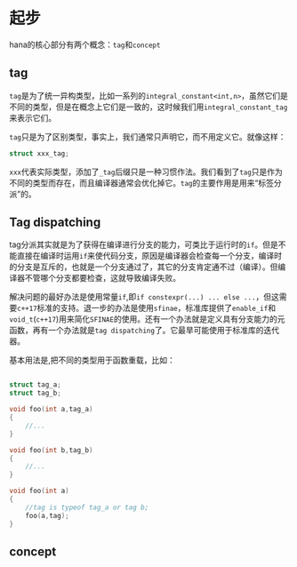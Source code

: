 起步
======

hana的核心部分有两个概念：`tag`和`concept`

tag
---

`tag`是为了统一异构类型，比如一系列的`integral_constant<int,n>`，虽然它们是不同的类型，但是在概念上它们是一致的，这时候我们用`integral_constant_tag`来表示它们。

`tag`只是为了区别类型，事实上，我们通常只声明它，而不用定义它。就像这样：

```c++
struct xxx_tag;
```

`xxx`代表实际类型，添加了`_tag`后缀只是一种习惯作法。我们看到了`tag`只是作为不同的类型而存在，而且编译器通常会优化掉它。`tag`的主要作用是用来“标签分派”的。

Tag dispatching
---------------

tag分派其实就是为了获得在编译进行分支的能力，可类比于运行时的`if`。但是不能直接在编译时运用`if`来使代码分支，原因是编译器会检查每一个分支，编译时的分支是互斥的，也就是一个分支通过了，其它的分支肯定通不过（编译）。但编译器不管哪个分支都要检查，这就导致编译失败。

解决问题的最好办法是使用常量`if`,即`if constexpr(...) ... else ...`，但这需要`c++17`标准的支持。退一步的办法是使用`sfinae`，标准库提供了`enable_if`和`void_t`(`c++17`)用来简化`SFINAE`的使用。还有一个办法就是定义具有分支能力的元函数，再有一个办法就是`tag dispatching`了。它最旱可能使用于标准库的迭代器。

基本用法是,把不同的类型用于函数重载，比如：

```c++

struct tag_a;
struct tag_b;

void foo(int a,tag_a)
{
    //...
}

void foo(int b,tag_b)
{
    //...
}

void foo(int a)
{
    //tag is typeof tag_a or tag b;
    foo(a,tag);
}
```

concept
-------


